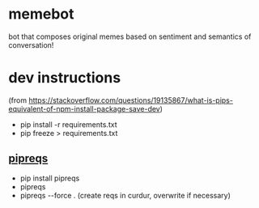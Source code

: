 # memebot
bot that composes original memes based on sentiment and semantics of conversation!

# dev instructions
(from https://stackoverflow.com/questions/19135867/what-is-pips-equivalent-of-npm-install-package-save-dev)
- pip install -r requirements.txt
- pip freeze > requirements.txt

## [pipreqs](https://github.com/bndr/pipreqs)
- pip install pipreqs
- pipreqs <path of requirements.txt>
 - pipreqs --force . (create reqs in curdur, overwrite if necessary)